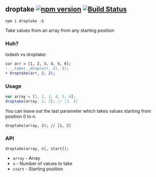 ## droptake [![npm version](http://img.shields.io/npm/v/droptake.svg?style=flat-square)](https://npmjs.org/package/droptake?style=flat-square) [![Build Status](https://img.shields.io/travis/srph/droptake.svg?style=flat-square)](https://travis-ci.org/srph/droptake?branch=master)
```
npm i droptake -S
```
Take values from an array from any starting position

### Huh?
lodash vs droptake:
```diff
var arr = [1, 2, 3, 4, 5, 6];
- _.take(_.drop(arr, 2), 2);
+ droptake(arr, 2, 2); 
```

### Usage
```js
var array = [1, 2, 3, 4, 5, 6];
droptake(array, 2, 2); // [3, 4]
```

You can leave out the last parameter which takes values starting from position 0 to n.
```
droptake(array, 2); // [1, 2]
```

### API
`droptake(array, n[, start]);`
- `array` - Array
- `n` - Number of values to take
- `start` - Starting position
